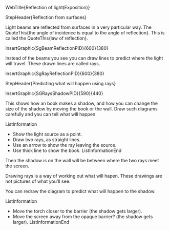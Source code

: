 WebTitle{Reflection of light(Exposition)}

StepHeader{Reflection from surfaces}

Light beams are reflected from surfaces in a very particular way. The QuoteThis{the angle of incidence is equal to the angle of reflection}. This is called the QuoteThis{law of reflection}.

InsertGraphic{SgBeamReflectionPID}{600}{380}

Instead of the beams you see you can draw lines to predict where the light will travel. These drawn lines are called rays.

InsertGraphic{SgRayReflectionPID}{600}{380}

StepHeader{Predicting what will happen using rays}

InsertGraphic{SGRaysShadowPID}{590}{440}

This shows how an book makes a shadow, and how you can change the size of the shadow by moving the book or the wall. Draw such diagrams carefully and you can tell what will happen.

ListInformation
- Show the light source as a point.
- Draw two rays, as straight lines.
- Use an arrow to show the ray leaving the source.
- Use thick line to show the book.
ListInformationEnd

Then the shadow is on the wall will be between where the two rays meet the screen.

Drawing rays is a way of working out what will hapen. These drawings are not pictures of what you'll see.

You can redraw the diagram to predict what will happen to the shadow.

ListInformation
- Move the torch closer to the barrier (the shadow gets larger).
- Move the screen away from the opaque barrier? (the shadow gets larger).
ListInformationEnd

